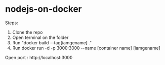 # nodejs-on-docker

Steps: 

1. Clone the repo 
2. Open terminal on the folder 
3. Run "docker build --tag[iamgename] ."
4. Run docker run -d -p 3000:3000 --name [container name] [iamgename]

Open port : http://localhost:3000

